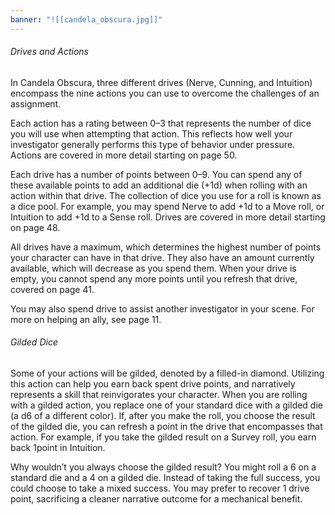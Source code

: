 ```yaml
---
banner: "![[candela_obscura.jpg]]"
---
```

###### Drives and Actions 

In Candela Obscura, three different drives (Nerve, Cunning, and Intuition) encompass the nine actions you can use to overcome the challenges of an assignment. 

Each action has a rating between 0–3 that represents the number of dice you will use when attempting that action. This reflects how well your investigator generally performs this type of behavior under pressure. Actions are covered in more detail starting on page 50.

Each drive has a number of points between 0–9. You can spend any of these available points to add an additional die (+1d) when rolling with an action within that drive. The collection of dice you use for a roll is known as a dice pool. For example, you may spend Nerve to add +1d to a Move roll, or Intuition to add +1d to a Sense roll. Drives are covered in more detail starting on page 48.

All drives have a maximum, which determines the highest number of points your character can have in that drive. They also have an amount currently available, which will decrease as you spend them. When your drive is empty, you cannot spend any more points until you refresh that drive, covered on page 41.

You may also spend drive to assist another investigator in your scene. For more on helping an ally, see page 11.

###### Gilded Dice

Some of your actions will be gilded, denoted by a filled-in diamond. Utilizing this action can help you earn back spent drive points, and narratively represents a skill that reinvigorates your character. When you are rolling with a gilded action, you replace one of your standard dice with a gilded die (a d6 of a different color). If, after you make the roll, you choose the result of the gilded die, you can refresh a point in the drive that encompasses that action. For example, if you take the gilded result on a Survey roll, you earn back 1point in Intuition.

Why wouldn’t you always choose the gilded result? You might roll a 6 on a standard die and a 4 on a gilded die. Instead of taking the full success, you could choose to take a mixed success. You may prefer to recover 1 drive point, sacrificing a cleaner narrative outcome for a mechanical benefit.